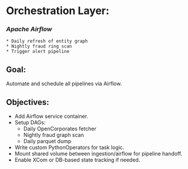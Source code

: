 # Orchestration Layer:
### _Apache Airflow_
    * Daily refresh of entity graph
    * Nightly fraud ring scan
    * Trigger alert pipeline

## Goal:
Automate and schedule all pipelines via Airflow.

## Objectives:
* Add Airflow service container.
* Setup DAGs:
    * Daily OpenCorporates fetcher
    * Nightly fraud graph scan
    * Daily parquet dump
* Write custom PythonOperators for task logic.
* Mount shared volume between ingestion/airflow for pipeline handoff.
* Enable XCom or DB-based state tracking if needed.